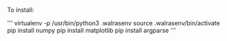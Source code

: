 To install:

'''
virtualenv -p /usr/bin/python3 .walrasenv
source .walrasenv/bin/activate
pip install numpy
pip install matplotlib
pip install argparse
'''